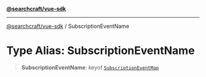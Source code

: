 [**@searchcraft/vue-sdk**](/reference/sdk/js-vue/README.md)

***

[@searchcraft/vue-sdk](/reference/sdk/js-vue/globals.md) / SubscriptionEventName

# Type Alias: SubscriptionEventName

> **SubscriptionEventName**: keyof [`SubscriptionEventMap`](/reference/sdk/js-vue/interfaces/SubscriptionEventMap.md)
